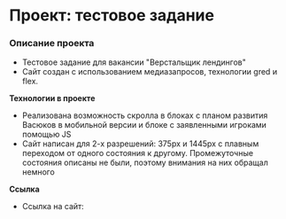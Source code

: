 # Проект: тестовое задание

### Описание проекта
* Тестовое задание для вакансии "Верстальщик лендингов"
* Сайт создан с использованием медиазапросов, технологии gred и flex.  


**Технологии в проекте**
* Реализована возможность скролла в блоках с планом развития Васюков в мобильной версии и блоке с заявленными игроками помощью JS
* Сайт написан для 2-х разрешений: 375px и 1445px c плавным переходом от одного состояния к другому. Промежуточные состояния описаны не были, поэтому внимания на них обращал немного


**Ссылка**

* Ссылка на сайт: 

